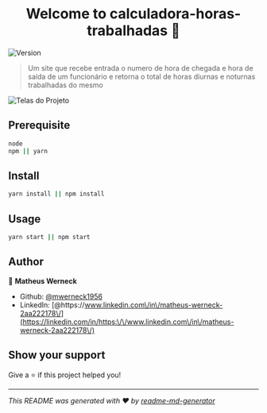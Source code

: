 <h1 align="center">Welcome to calculadora-horas-trabalhadas 👋</h1>
<p>
  <img alt="Version" src="https://img.shields.io/badge/version-0.1.0-blue.svg?cacheSeconds=2592000" />
</p>

> Um site que recebe entrada o numero de hora de chegada e hora de saída de um funcionário e retorna o total de horas diurnas e noturnas trabalhadas do mesmo

![Telas do Projeto](https://i.imgur.com/ATk2Lza.png)

## Prerequisite
```sh
node
npm || yarn
```

## Install

```sh
yarn install || npm install
```

## Usage

```sh
yarn start || npm start
```


## Author

👤 **Matheus Werneck**

* Github: [@mwerneck1956](https://github.com/mwerneck1956)
* LinkedIn: [@https:\/\/www.linkedin.com\/in\/matheus-werneck-2aa222178\/](https://linkedin.com/in/https:\/\/www.linkedin.com\/in\/matheus-werneck-2aa222178\/)

## Show your support

Give a ⭐️ if this project helped you!

***
_This README was generated with ❤️ by [readme-md-generator](https://github.com/kefranabg/readme-md-generator)_
